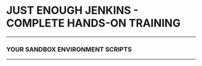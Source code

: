 # **JUST ENOUGH JENKINS - COMPLETE HANDS-ON TRAINING**

---

### YOUR SANDBOX ENVIRONMENT SCRIPTS

---